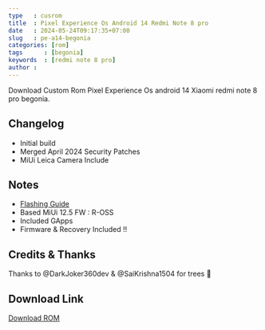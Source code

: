 ```yaml
---
type   : cusrom
title  : Pixel Experience Os Android 14 Redmi Note 8 pro 
date   : 2024-05-24T09:17:35+07:00
slug   : pe-a14-begonia
categories: [rom]
tags      : [begonia]
keywords  : [redmi note 8 pro]
author : 
---
```


Download Custom Rom Pixel Experience Os android 14 Xiaomi redmi note 8 pro begonia.


## Changelog
- Initial build
- Merged April 2024 Security Patches
- MiUi Leica Camera Include

## Notes
- [Flashing Guide](https://telegra.ph/Flash-ROM-AOSP-A12-Based-MIUI-125-FW-R-OSS-Non-Dynamic---Begonia-01-18)
- Based MiUi 12.5 FW : R-OSS
- Included GApps
- Firmware & Recovery Included !!


## Credits & Thanks
Thanks to @DarkJoker360dev & @SaiKrishna1504 for trees 🎄 


## Download Link
[Download ROM](https://devuploads.com/oc39494kozlp)

